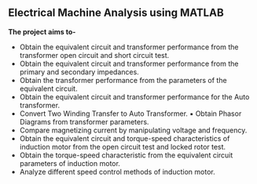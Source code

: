 ## Electrical Machine Analysis using MATLAB
**The project aims to-** 
+ Obtain the equivalent circuit and transformer performance from the  transformer open circuit and short circuit test. 
+ Obtain the equivalent circuit and transformer performance from the primary  and secondary impedances. 
+ Obtain the transformer performance from the parameters of the equivalent  circuit. 
+ Obtain the equivalent circuit and transformer performance for the Auto  transformer. 
+ Convert Two Winding Transfer to Auto Transformer. ▪ Obtain Phasor Diagrams from transformer parameters. 
+ Compare magnetizing current by manipulating voltage and frequency. 
+ Obtain the equivalent circuit and torque-speed characteristics of induction  motor from the open circuit test and locked rotor test. 
+ Obtain the torque-speed characteristic from the equivalent circuit parameters  of induction motor. 
+ Analyze different speed control methods of induction motor.
